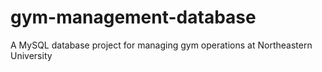 # gym-management-database
A MySQL database project for managing gym operations at Northeastern University

